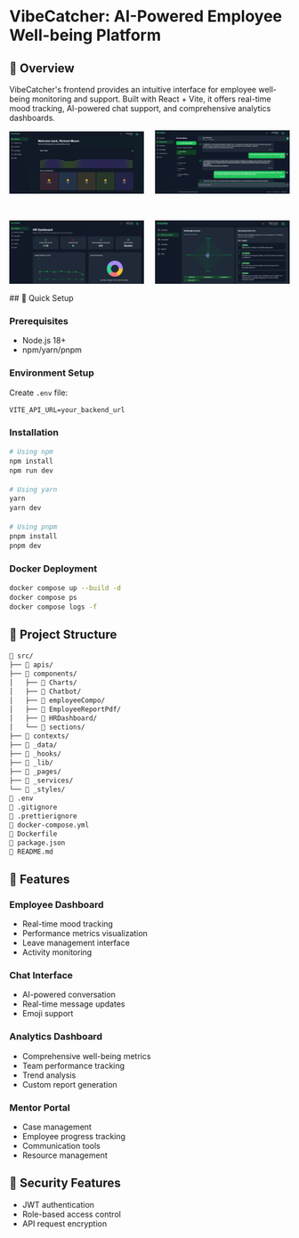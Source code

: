 # VibeCatcher: AI-Powered Employee Well-being Platform

## 🎯 Overview

VibeCatcher's frontend provides an intuitive interface for employee well-being monitoring and support. Built with React + Vite, it offers real-time mood tracking, AI-powered chat support, and comprehensive analytics dashboards.

<!-- First row of images -->
<p align="center">
  <img src="assets/image (3).png" width="48%" />
  &nbsp; &nbsp;
  <img src="assets/image (4).png" width="48%" />
</p>

<!-- Adding some vertical space between rows -->
<br>

<!-- Second row of images -->
<p align="center">
  <img src="assets/image (1).png" width="48%" />
  &nbsp; &nbsp;
  <img src="assets/image (2).png" width="48%" />
</p>
## 🚀 Quick Setup

### Prerequisites

- Node.js 18+
- npm/yarn/pnpm

### Environment Setup

Create `.env` file:

```env
VITE_API_URL=your_backend_url
```

### Installation

```bash
# Using npm
npm install
npm run dev

# Using yarn
yarn
yarn dev

# Using pnpm
pnpm install
pnpm dev
```

### Docker Deployment

```bash
docker compose up --build -d
docker compose ps
docker compose logs -f
```

## 📁 Project Structure

```
📁 src/
├── 📁 apis/
├── 📁 components/
│   ├── 📁 Charts/
│   ├── 📁 Chatbot/
│   ├── 📁 employeeCompo/
│   ├── 📁 EmployeeReportPdf/
│   ├── 📁 HRDashboard/
│   └── 📁 sections/
├── 📁 contexts/
├── 📁 _data/
├── 📁 _hooks/
├── 📁 _lib/
├── 📁 _pages/
├── 📁 _services/
└── 📁 _styles/
📄 .env
📄 .gitignore
📄 .prettierignore
📄 docker-compose.yml
📄 Dockerfile
📄 package.json
📄 README.md
```

## 🎨 Features

### Employee Dashboard
- Real-time mood tracking
- Performance metrics visualization
- Leave management interface
- Activity monitoring

### Chat Interface
- AI-powered conversation
- Real-time message updates
- Emoji support

### Analytics Dashboard
- Comprehensive well-being metrics
- Team performance tracking
- Trend analysis
- Custom report generation

### Mentor Portal
- Case management
- Employee progress tracking
- Communication tools
- Resource management

## 🔐 Security Features

- JWT authentication
- Role-based access control
- API request encryption
